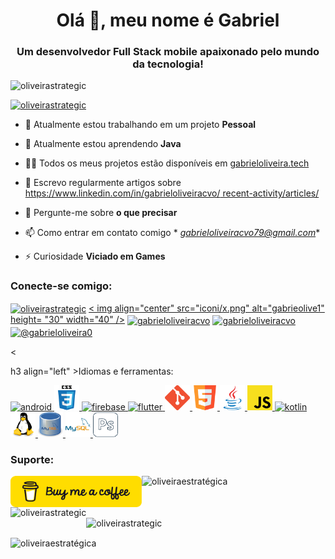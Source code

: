 <h1 align="center">Olá 👋, meu nome é Gabriel</h1>
<h3 align="center">Um desenvolvedor Full Stack mobile apaixonado pelo mundo da tecnologia!</h3>

<p align="left"> <img src="https://komarev.com/ghpvc/?username=oliveirastrategic&label=Profile%20views&color=19a442&style=plastic" alt="oliveirastrategic" /> </p>

<p align="left"> <a href ="https://github.com/ryo-ma/github-profile-trophy"><img src="https://github-profile-trophy.vercel.app/?username=oliveirastrategic" alt="oliveirastrategic" /></a> </p>


- 🔭 Atualmente estou trabalhando em um projeto **Pessoal**

- 🌱 Atualmente estou aprendendo **Java**

- 👨‍💻 Todos os meus projetos estão disponíveis em [gabrieloliveira.tech](gabrieloliveira.tech)

- 📝 Escrevo regularmente artigos sobre [https://www.linkedin.com/in/gabrieloliveiracvo/ recent-activity/articles/](https://www.linkedin.com/in/gabrieloliveiracvo/recent-activity/articles/)

- 💬 Pergunte-me sobre **o que precisar**

- 📫 Como entrar em contato comigo * *gabrieloliveiracvo79@gmail.com**

- ⚡ Curiosidade **Viciado em Games**

<h3 align="left">Conecte-se comigo:</h3>
<p align="left">
<a href="https:/ /dev.to/oliveirastrategic" target="blank"><img align="center" src="https://raw.githubusercontent.com/rahuldkjain/github-profile-readme-generator/master/src/images/icons /Social/devto.svg" alt="oliveirastrategic" height="30" width="40" /></a>
<a href="https://twitter.com/gabrieolive1" target="blank">< img align="center" src="iconi/x.png" alt="gabrieolive1" height= "30" width="40" /></a>
<a href="https://linkedin.com/in/gabrieloliveiracvo" target="blank"><img align="center" src="https:/ /raw.githubusercontent.com/rahuldkjain/github-profile-readme-generator/master/src/images/icons/Social/linked-in-alt.svg" alt="gabrieloliveiracvo" height="30" width="40" /></a>
<a href="https://instagram.com/gabrieloliveiracvo" target="blank"><img align="center" src="https://raw.githubusercontent.com/rahuldkjain/github-profile-readme-generator/master/src/images/icons/Social/instagram.svg" alt="gabrieloliveiracvo" height="30" width="40" /></a>
<a href ="https://www.youtube.com/c/@gabrieloliveira0" target="blank"><img align="center" src="https://raw.githubusercontent.com/rahuldkjain/github-profile-readme -generator/master/src/images/icons/Social/youtube.svg" alt="@gabrieloliveira0" height="30" width="40" /></a> </p>
<

h3 align="left" >Idiomas e ferramentas:</h3>
<p align="left"> <a href="https://developer.android.com" target="_blank" rel="noreferrer"> <img src="https://raw.githubusercontent.com/devicons /devicon/master/icons/android/android-original-wordmark.svg" alt="android" width="40" height="40"/> </a> <a href="https://www.w3schools .com/css/" target="_blank" rel="noreferrer"> <img src="https://raw.githubusercontent.com/devicons/devicon/master/icons/css3/css3-original-wordmark.svg" alt="css3" width="40" height="40"/> </a> <a href="https://firebase.google.com/" target="_blank" rel="noreferrer"> <img src="https://www.vectorlogo.zone/logos/firebase/firebase-icon.svg" alt="firebase" width="40" height="40"/> </a> <a href="https ://flutter.dev" target="_blank" rel="noreferrer"> <img src="https://www.vectorlogo.zone/logos/flutterio/flutterio-icon.svg" alt="flutter" width= "40" height="40"/> </a> <a href="https://git-scm.com/" target="_blank" rel="noreferrer"> <img src="iconi/GIT.png" alt="git" width="40" height="40"/> </a> <a href="https:// www.w3.org/html/" target="_blank" rel="noreferrer"> <img src="iconi/html5.png" alt="html5" width="40" height="40"/> </a> <a href="https://www.java.com" target="_blank" rel="noreferrer"> <img src="https://raw.githubusercontent.com/devicons/devicon/master/icons/java/java-original.svg" alt="java" width="40" height="40"/> </ a> <a href="https://developer.mozilla.org/en-US/docs/Web/JavaScript" target="_blank" rel="noreferrer"> <img src="iconi/javascript.png" alt="javascript" width="40" height="40"/> </a> <a href="https://kotlinlang .org" target="_blank" rel="noreferrer"> <img src="https://www.vectorlogo.zone/logos/kotlinlang/kotlinlang-icon.svg" alt="kotlin" width="40" height="40"/> </a> <a href="https://www.linux.org/" target="_blank" rel="noreferrer"> <img src="https://raw.githubusercontent.com/devicons/devicon/master/icons/linux/linux-original.svg" alt="linux" width="40" height="40"/> </ a> <a href="https://www.microsoft.com/en-us/sql-server" target="_blank" rel="noreferrer"> <img src="iconi/mysql.png" alt="mssql" width="40" height="40"/> </a> <a href="https://www.mysql.com /" target="_blank" rel="noreferrer"> <img src="https://raw.githubusercontent.com/devicons/devicon/master/icons/mysql/mysql-original-wordmark.svg" alt="mysql " width="40" height="40"/> </a> <a href="https://www.photoshop.com/en" target="_blank" rel="noreferrer"> <img src="https://raw.githubusercontent.com/devicons/devicon/master/icons/photoshop/photoshop-line.svg" alt="photoshop" width="40" height="40"/> </a> </p >


<h3 align="left">Suporte:</h3>
<p> <a href="https://www.buymeacoffee.com/oliveirastrategic"> <img align="left" src="iconi/buymeacoffee.png" height="50" width="210" alt="oliveirastrategic" /></a> <a href="https://ko-fi.com /oliveiraestratégica"> <img align="left" src="https://cdn.ko-fi.com/cdn/kofi3.png?v=3" height="50" width="210" alt="oliveiraestratégica " /></a> </p><br><br>


<p><img align="left" src="https://github-readme-stats.vercel.app/api/top-langs?username=oliveirastrategic&show_icons=true&theme=dark&text_color=1daa53&locale=en&layout=compact" alt=" oliveirastrategic" /></p>

<p> <img align="center" src="https://github-readme-stats.vercel.app/api?username=oliveirastrategic&show_icons=true&theme=dark&text_color=1c923f&locale=en " alt="oliveirastrategic" /></p>

<p><img align="center" src="https://github-readme-streak-stats.herokuapp.com/?user=oliveirastrategic&theme=dark" alt= "oliveiraestratégica" /></p>

